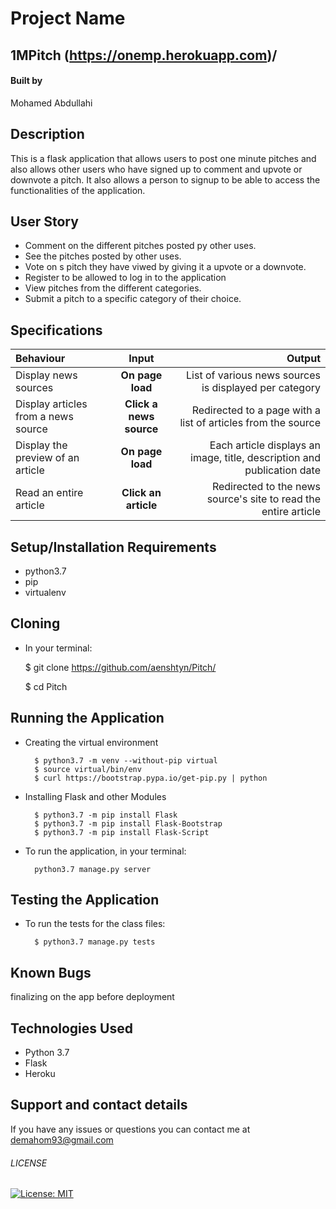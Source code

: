 # Project Name
## 1MPitch (https://onemp.herokuapp.com)/


#### Built by

Mohamed Abdullahi  

## Description

This is a flask application that allows users to post one minute pitches and also allows other users who have signed up to comment and upvote or downvote a pitch. It also allows a person to signup to be able to access the functionalities of the application.

## User Story
* Comment on the different pitches posted py other uses.
* See the pitches posted by other uses.
* Vote on s pitch they have viwed by giving it a upvote or a downvote.
* Register to be allowed to log in to the application
* View pitches from the different categories.
*  Submit a pitch to a specific category of their choice.



## Specifications
| Behaviour | Input | Output |
| :---------------- | :---------------: | ------------------: |
| Display news sources | **On page load** | List of various news sources is displayed per category |
| Display articles from a news source | **Click a news source** | Redirected to a page with a list of articles from the source |
| Display the preview of an article | **On page load** | Each article displays an image, title, description and publication date |
| Read an entire article | **Click an article** | Redirected to the news source's site to read the entire article |

## Setup/Installation Requirements

* python3.7
* pip
* virtualenv


## Cloning
* In your terminal:

  $ git clone https://github.com/aenshtyn/Pitch/

  $ cd Pitch

## Running the Application
* Creating the virtual environment

        $ python3.7 -m venv --without-pip virtual
        $ source virtual/bin/env
        $ curl https://bootstrap.pypa.io/get-pip.py | python

* Installing Flask and other Modules

        $ python3.7 -m pip install Flask
        $ python3.7 -m pip install Flask-Bootstrap
        $ python3.7 -m pip install Flask-Script

* To run the application, in your terminal:

        python3.7 manage.py server

## Testing the Application
* To run the tests for the class files:

        $ python3.7 manage.py tests


## Known Bugs

finalizing on the app before deployment


## Technologies Used

* Python 3.7
* Flask
* Heroku

## Support and contact details

If you have any issues or questions you can contact me at demahom93@gmail.com

###### LICENSE

[![License: MIT](https://img.shields.io/badge/License-MIT-yellow.svg)](https://opensource.org/licenses/MIT)
